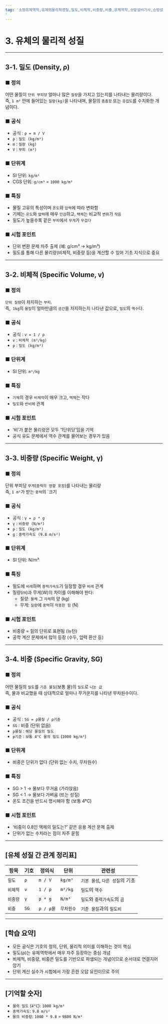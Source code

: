 ```yaml
---
tag: '소방유체역학,유체의물리적성질,밀도,비체적,비중량,비중,유체역학,소방설비기사,소방설비산업기사,유체성질,
'
---
```

# 3. 유체의 물리적 성질

---

## 3-1. 밀도 (Density, ρ)

### ■ 정의
어떤 물질이 `단위 부피당` 얼마나 많은 `질량`을 가지고 있는지를 나타내는 물리량이다.  
즉, `1 m³` 안에 들어있는 `질량(kg)`을 나타내며, 물질의 `촘촘함` 또는 `응집도`를 수치화한 개념이다.

### ■ 공식
- 공식 : `ρ = m / V`
- `ρ` : `밀도 (kg/m³)`
- `m` : `질량 (kg)`
- `V` : `부피 (m³)`

### ■ 단위계
- SI 단위: `kg/m³`
- CGS 단위: `g/cm³` = `1000 kg/m³`

### ■ 특징
- 물질 고유의 특성이며 `온도`와 `압력`에 따라 변화함
- 기체는 `온도`와 `압력`에 매우 `민감`하고, `액체`는 비교적 `변화`가 `작음`
- 밀도가 높을수록 같은 `부피`에서 `무게`가 `무겁다`

### ■ 시험 포인트
- 단위 변환 문제 자주 출제 (예: g/cm³ → kg/m³)
- 밀도를 통해 다른 물리량(비체적, 비중량 등)을 계산할 수 있어 기초 지식으로 중요

---

## 3-2. 비체적 (Specific Volume, v)

### ■ 정의
`단위 질량`이 차지하는 `부피`.  
즉,` 1kg`의 `물질`이 얼마만큼의 `공간`을 차지하는지 나타낸 값으로, `밀도`의 `역수`다.

### ■ 공식
- 공식 : `v = 1 / ρ`
- `v` : `비체적 (m³/kg)`
- `ρ` : `밀도 (kg/m³)`

### ■ 단위계
- SI 단위: `m³/kg`

### ■ 특징
- `기체`의 경우 `비체적`이 매우 크고, `액체`는 작다
- `밀도`와 `반비례` 관계  

### ■ 시험 포인트
- ‘비’가 붙은 물리량은 모두 ‘1단위당’임을 기억
- 공식 유도 문제에서 역수 관계를 물어보는 경우가 있음

---

## 3-3. 비중량 (Specific Weight, γ)

### ■ 정의
단위 부피당 `무게`(`중력의 영향 포함`)를 나타내는 물리량  
즉, `1 m³`가 받는 `중력`의 `크기

### ■ 공식
- 공식 : `γ = ρ * g`
- `γ` : `비중량 (N/m³)`
- `ρ` : `밀도 (kg/m³)`
- `g` : `중력가속도 (9.8 m/s²)`

### ■ 단위계
- SI 단위: N/m³

### ■ 특징
- 밀도에 `비례`하며 `중력가속도`가 일정할 경우 `비례` 관계
- 질량(m)과 무게(W)의 차이를 이해해야 한다:
  - 질량: `물체` 그 `자체`의 양 (kg)
  - 무게: `질량`에 `중력`이 `작용한 힘` (N)

### ■ 시험 포인트
- 비중량 = 힘의 단위로 표현됨 (뉴턴)
- 공학 계산 문제에서 많이 등장 (수두, 압력 환산 등)

---

## 3-4. 비중 (Specific Gravity, SG)

### ■ 정의
어떤 물질의 `밀도`를 `기준 물질`(보통 물)의 `밀도`로 `나눈 값`  
즉, 물과 비교했을 때 상대적으로 얼마나 무거운지를 나타낸 무차원수이다.

### ■ 공식
- 공식 : `SG = ρ물질 / ρ기준`
- `SG` : 비중 (단위 없음)
- `ρ물질` : `해당 물질의 밀도`
- `ρ기준` : `보통 4°C 물의 밀도` (`1000 kg/m³`)

### ■ 단위계
- 비중은 단위가 없다 (단위 없는 수치, 무차원수)

### ■ 특징
- SG > 1 → 물보다 무거움 (가라앉음)
- SG < 1 → 물보다 가벼움 (뜨는 성질)
- 온도 조건을 반드시 명시해야 함 (보통 4℃)

### ■ 시험 포인트
- ‘비중이 0.8인 액체의 밀도는?’ 같은 응용 계산 문제 출제
- 단위가 없는 수치라는 점이 자주 묻힘

---

## [유체 성질 간 관계 정리표]

| 항목     | 기호  | 정의식          | 단위       | 관련성                   |
|----------|--------|------------------|------------|--------------------------|
| `밀도`     | `ρ`      | `m / V`           | `kg/m³`     | `기본 물성`, `다른 성질`의 기초 |
| `비체적`   | `v`      | `1 / ρ`           | `m³/kg`      | `밀도`의 `역수`              |
| `비중량`   | `γ`      | `ρ * g`           | `N/m³`       | `밀도`와 `중력가속도`의 `곱`    |
| `비중`     | `SG`     | `ρ / ρ물`          | `무차원수`   | `기준 물질`과의 `밀도비`      |

---

## [학습 요약]

- 모든 공식은 기호의 정의, 단위, 물리적 의미를 이해하는 것이 핵심
- 밀도(ρ)는 유체역학에서 매우 자주 등장하는 중심 개념
- 비체적, 비중량, 비중은 밀도를 기반으로 파생되는 개념이므로 순서대로 연결지어 암기
- 단위 계산 실수가 시험에서 가장 흔한 오답 요인이므로 주의

---

## [기억할 숫자]

- `물의 밀도` (`4°C`): `1000 kg/m³`
- `중력가속도`: `9.8 m/s²`
- `물의 비중량`: `1000 * 9.8` = `9800 N/m³`
